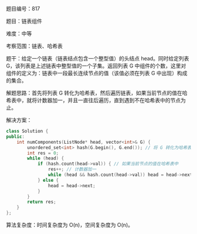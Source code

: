 题目编号：817

题目：链表组件

难度：中等

考察范围：链表、哈希表

题干：给定一个链表（链表结点包含一个整型值）的头结点 head。同时给定列表 G，该列表是上述链表中整型值的一个子集。返回列表 G 中组件的个数，这里对组件的定义为：链表中一段最长连续节点的值（该值必须在列表 G 中出现）构成的集合。

解题思路：首先将列表 G 转化为哈希表，然后遍历链表，如果当前节点的值在哈希表中，就将计数器加一，并且一直往后遍历，直到遇到不在哈希表中的节点为止。

解决方案：

```cpp
class Solution {
public:
    int numComponents(ListNode* head, vector<int>& G) {
        unordered_set<int> hash(G.begin(), G.end()); // 将 G 转化为哈希表
        int res = 0;
        while (head) {
            if (hash.count(head->val)) { // 如果当前节点的值在哈希表中
                res++; // 计数器加一
                while (head && hash.count(head->val)) head = head->next; // 一直往后遍历，直到遇到不在哈希表中的节点为止
            } else {
                head = head->next;
            }
        }
        return res;
    }
};
```

算法复杂度：时间复杂度为 O(n)，空间复杂度为 O(n)。